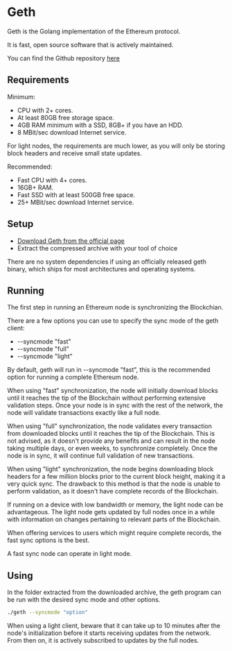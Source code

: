 # Geth
Geth is the Golang implementation of the Ethereum protocol.

It is fast, open source software that is actively maintained.

You can find the Github repository [here](https://github.com/ethereum/go-ethereum)

## Requirements

Minimum:

 - CPU with 2+ cores.
 - At least 80GB free storage space.
 - 4GB RAM minimum with a SSD, 8GB+ if you have an HDD.
 - 8 MBit/sec download Internet service.

For light nodes, the requirements are much lower, as you will only be storing block headers and receive small state updates.

Recommended:

 - Fast CPU with 4+ cores.
 - 16GB+ RAM.
 - Fast SSD with at least 500GB free space.
 - 25+ MBit/sec download Internet service.

## Setup
 - [Download Geth from the official page](https://ethereum.github.io/go-ethereum/downloads/)
 - Extract the compressed archive with your tool of choice

There are no system dependencies if using an officially released geth binary, which ships for most architectures and operating systems.

## Running
The first step in running an Ethereum node is synchronizing the Blockchian.

There are a few options you can use to specify the sync mode of the geth client:
 - --syncmode "fast"
 - --syncmode "full"
 - --syncmode "light"

By default, geth will run in --syncmode "fast", this is the recommended option for running a complete Ethereum node.

When using "fast" synchronization, the node will initially download blocks until it reaches the tip of the Blockchain without performing extensive validation steps. Once your node is in sync with the rest of the network, the node will validate transactions exactly like a full node.

When using "full" synchronization, the node validates every transaction from downloaded blocks until it reaches the tip of the Blockchain. This is not advised, as it doesn't provide any benefits and can result in the node taking multiple days, or even weeks, to synchronize completely. Once the node is in sync, it will continue full validation of new transactions.

When using "light" synchronization, the node begins downloading block headers for a few million blocks prior to the current block height, making it a very quick sync. The drawback to this method is that the node is unable to perform validation, as it doesn't have complete records of the Blockchain.

If running on a device with low bandwidth or memory, the light node can be advantageous. The light node gets updated by full nodes once in a while with information on changes pertaining to relevant parts of the Blockchain.

When offering services to users which might require complete records, the fast sync options is the best.

A fast sync node can operate in light mode.

## Using
In the folder extracted from the downloaded archive, the geth program can be run with the desired sync mode and other options.

```sh
./geth --syncmode "option"
```

When using a light client, beware that it can take up to 10 minutes after the node's initialization before it starts receiving updates from the network. From then on, it is actively subscribed to updates by the full nodes.
